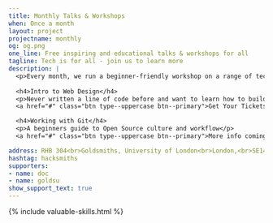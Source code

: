 ```yaml
---
title: Monthly Talks & Workshops
when: Once a month
layout: project
projectname: monthly
og: og.png
one_line: Free inspiring and educational talks & workshops for all
tagline: Tech is for all - join us to learn more
description: |
  <p>Every month, we run a beginner-friendly workshop on a range of technical topics which aim to inspire you to build awesome projects. Each one is completely free and open to everyone, with no skill required at all - just bring your laptop. Check out our Autumn Lineup below.<p>
  
  <h4>Intro to Web Design</h4>
  <p>Never written a line of code before and want to learn how to build a website? We'll show you the tips and techniques to build your own portfolio website or blog.</p>
  <a href="#" class="btn type--uppercase btn--primary">Get Your Tickets Here</a>

  <h4>Working with Git</h4>
  <p>A beginners guide to Open Source culture and workflow</p>
  <a href="#" class="btn type--uppercase btn--primary">More info coming soon</a>

address: RHB 304<br>Goldsmiths, University of London<br>London,<br>SE14 6AD
hashtag: hacksmiths
supporters:
- name: doc
- name: goldsu
show_support_text: true
---
```


{% include valuable-skills.html %}
